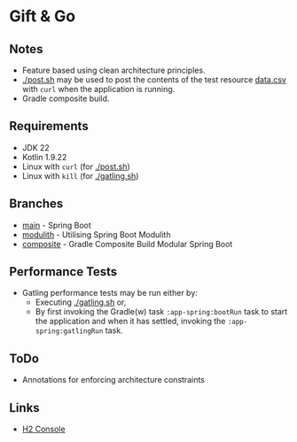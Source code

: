 # Gift & Go

## Notes

- Feature based using clean architecture principles.
- [./post.sh](./post.sh) may be used to post the contents of the test resource [data.csv](./modules/app-spring/src/test/resources/data.csv) with `curl` when the
  application is running.
- Gradle composite build.

## Requirements

- JDK 22
- Kotlin 1.9.22
- Linux with `curl` (for [./post.sh](./post.sh))
- Linux with `kill` (for [./gatling.sh](./post.sh))

## Branches

- [main](https://github.com/chrisdenman/giftandgo) - Spring Boot
- [modulith](https://github.com/chrisdenman/giftandgo/tree/modulith) - Utilising Spring Boot Modulith
- [composite](https://github.com/chrisdenman/giftandgo/tree/composite) - Gradle Composite Build Modular Spring Boot


## Performance Tests

- Gatling performance tests may be run either by:
  - Executing [./gatling.sh](./gatling.sh) or,
  - By first invoking the Gradle(w) task `:app-spring:bootRun` task to start the application and when it has settled, invoking the `:app-spring:gatlingRun` task. 

## ToDo

- Annotations for enforcing architecture constraints

## Links

- [H2 Console](http://localhost:8080/h2-console)
